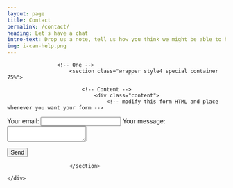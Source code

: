 ```yaml
---
layout: page
title: Contact
permalink: /contact/
heading: Let's have a chat
intro-text: Drop us a note, tell us how you think we might be able to help you. If necessary, we'll set up a (free) 30 minute chat to check in before writing you a proposal to detail how we think we can help your project or organisation. Use the form below and let us know how we can help!
img: i-can-help.png
---
```

<div class="row">
    <div class="col s12 m12 l12">

					<!-- One -->
						<section class="wrapper style4 special container 75%">

							<!-- Content -->
								<div class="content">
									<!-- modify this form HTML and place wherever you want your form -->

<form
  action="https://formspree.io/f/mgepgrln"
  method="POST"
>
  <label>
    Your email:
    <input type="email" name="_replyto">
  </label>
  <label>
    Your message:
    <textarea name="message"></textarea>
  </label>

  <!-- your other form fields go here -->

  <button type="submit">Send</button>
</form>
								</div>

						</section>

	</div>
</div>
